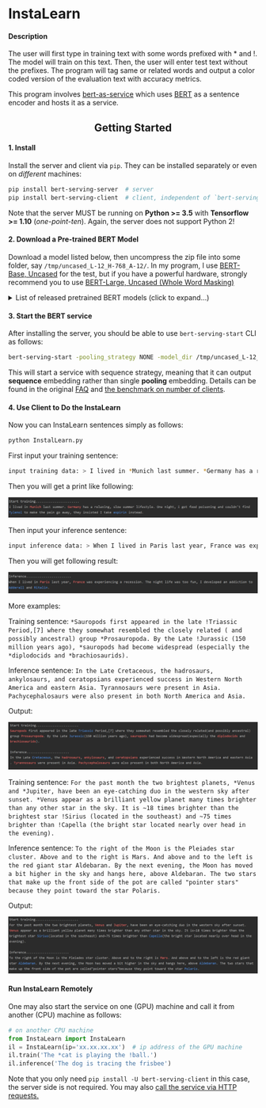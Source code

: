 # InstaLearn
#### Description

The user will first type in training text with some words prefixed with * and !. The model will train on this text. Then, the user will enter test text without the prefixes. The program will tag same or related words and output a color coded version of the evaluation text with accuracy metrics. 

This program involves [bert-as-service](https://github.com/hanxiao/bert-as-service) which uses [BERT](https://github.com/google-research/bert) as a sentence encoder and hosts it as a service.

<h2 align="center">Getting Started</h2>

#### 1. Install
Install the server and client via `pip`. They can be installed separately or even on *different* machines:
```bash
pip install bert-serving-server  # server
pip install bert-serving-client  # client, independent of `bert-serving-server`
```
Note that the server MUST be running on **Python >= 3.5** with **Tensorflow >= 1.10** (*one-point-ten*). Again, the server does not support Python 2!

#### 2. Download a Pre-trained BERT Model
Download a model listed below, then uncompress the zip file into some folder, say `/tmp/uncased_L-12_H-768_A-12/`. In my program, I use [BERT-Base, Uncased](https://storage.googleapis.com/bert_models/2018_10_18/uncased_L-12_H-768_A-12.zip) for the test, but if you have a powerful hardware, strongly recommend you to use [BERT-Large, Uncased (Whole Word Masking)](https://storage.googleapis.com/bert_models/2019_05_30/wwm_uncased_L-24_H-1024_A-16.zip)

<details>
 <summary>List of released pretrained BERT models (click to expand...)</summary>


<table>
<tr><td><a href="https://storage.googleapis.com/bert_models/2019_05_30/wwm_uncased_L-24_H-1024_A-16.zip">BERT-Large, Uncased (Whole Word Masking)</a></td><td>24-layer, 1024-hidden, 16-heads, 340M parameters</td></tr>
<tr><td><a href="https://storage.googleapis.com/bert_models/2019_05_30/wwm_cased_L-24_H-1024_A-16.zip">BERT-Large, Cased (Whole Word Masking)</a></td><td>24-layer, 1024-hidden, 16-heads, 340M parameters</td></tr>
<tr><td><a href="https://storage.googleapis.com/bert_models/2018_10_18/uncased_L-12_H-768_A-12.zip">BERT-Base, Uncased</a></td><td>12-layer, 768-hidden, 12-heads, 110M parameters</td></tr>
<tr><td><a href="https://storage.googleapis.com/bert_models/2018_10_18/uncased_L-24_H-1024_A-16.zip">BERT-Large, Uncased</a></td><td>24-layer, 1024-hidden, 16-heads, 340M parameters</td></tr>
<tr><td><a href="https://storage.googleapis.com/bert_models/2018_10_18/cased_L-12_H-768_A-12.zip">BERT-Base, Cased</a></td><td>12-layer, 768-hidden, 12-heads , 110M parameters</td></tr>
<tr><td><a href="https://storage.googleapis.com/bert_models/2018_10_18/cased_L-24_H-1024_A-16.zip">BERT-Large, Cased</a></td><td>24-layer, 1024-hidden, 16-heads, 340M parameters</td></tr>
<tr><td><a href="https://storage.googleapis.com/bert_models/2018_11_23/multi_cased_L-12_H-768_A-12.zip">BERT-Base, Multilingual Cased (New)</a></td><td>104 languages, 12-layer, 768-hidden, 12-heads, 110M parameters</td></tr>
<tr><td><a href="https://storage.googleapis.com/bert_models/2018_11_03/multilingual_L-12_H-768_A-12.zip">BERT-Base, Multilingual Cased (Old)</a></td><td>102 languages, 12-layer, 768-hidden, 12-heads, 110M parameters</td></tr>
<tr><td><a href="https://storage.googleapis.com/bert_models/2018_11_03/chinese_L-12_H-768_A-12.zip">BERT-Base, Chinese</a></td><td>Chinese Simplified and Traditional, 12-layer, 768-hidden, 12-heads, 110M parameters</td></tr>
</table>

</details>


#### 3. Start the BERT service
After installing the server, you should be able to use `bert-serving-start` CLI as follows:
```bash
bert-serving-start -pooling_strategy NONE -model_dir /tmp/uncased_L-12_H-768_A-12 -max_seq_len 512
```
This will start a service with sequence strategy, meaning that it can output **sequence** embedding rather than single **pooling** embedding. Details can be found in the original [FAQ](https://github.com/hanxiao/bert-as-service#q-what-is-the-parallel-processing-model-behind-the-scene) and [the benchmark on number of clients](https://github.com/hanxiao/bert-as-service#speed-wrt-num_client).

#### 4. Use Client to Do the InstaLearn
Now you can InstaLearn sentences simply as follows:
```bash
python InstalLearn.py
```
First input your training sentence:
```bash
input training data: > I lived in *Munich last summer. *Germany has a relaxing, slow summer lifestyle. One night, I got food poisoning and couldn't find !Tylenol to make the pain go away, they insisted I take !aspirin instead.
```
Then you will get a print like following:

![image](https://github.com/epcilon/InstaLearn/blob/master/images/1.png)

Then input your inference sentence:
```bash
input inference data: > When I lived in Paris last year, France was experiencing a recession. The night life was too fun, I developed an addiction to Adderall and Ritalin.
```
Then you will get following result:

![image](https://github.com/epcilon/InstaLearn/blob/master/images/2.png)

More examples:

Training sentence: `*Sauropods first appeared in the late !Triassic Period,[7] where they somewhat resembled the closely related ( and possibly ancestral) group *Prosauropoda. By the Late !Jurassic (150 million years ago), *sauropods had become widespread (especially the *diplodocids and *brachiosaurids).`

Inference sentence: `In the Late Cretaceous, the hadrosaurs, ankylosaurs, and ceratopsians experienced success in Western North America and eastern Asia. Tyrannosaurs were present in Asia. Pachycephalosaurs were also present in both North America and Asia.`

Output:

![image](https://github.com/epcilon/InstaLearn/blob/master/images/3.png)

Training sentence: `For the past month the two brightest planets, *Venus and *Jupiter, have been an eye-catching duo in the western sky after sunset. *Venus appear as a brilliant yellow planet many times brighter than any other star in the sky. It is ~18 times brighter than the brightest star !Sirius (located in the southeast) and ~75 times brighter than !Capella (the bright star located nearly over head in the evening).`

Inference sentence: `To the right of the Moon is the Pleiades star cluster. Above and to the right is Mars. And above and to the left is the red giant star Aldebaran. By the next evening, the Moon has moved a bit higher in the sky and hangs here, above Aldebaran. The two stars that make up the front side of the pot are called "pointer stars" because they point toward the star Polaris.`

Output:

![image](https://github.com/epcilon/InstaLearn/blob/master/images/4.png)

#### Run InstaLearn Remotely
One may also start the service on one (GPU) machine and call it from another (CPU) machine as follows:

```python
# on another CPU machine
from InstaLearn import InstaLearn
il = InstaLearn(ip='xx.xx.xx.xx')  # ip address of the GPU machine
il.train('The *cat is playing the !ball.')
il.inference('The dog is tracing the frisbee')
```

Note that you only need `pip install -U bert-serving-client` in this case, the server side is not required. You may also [call the service via HTTP requests.](https://github.com/hanxiao/bert-as-service#using-bert-as-service-to-serve-http-requests-in-json)


